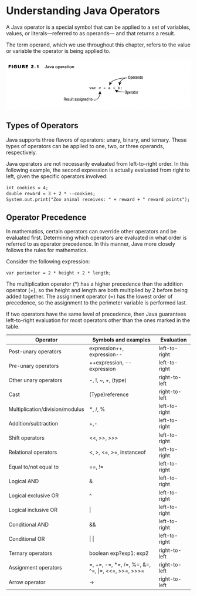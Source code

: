 # Understanding Java Operators

A Java operator is a special symbol that can be applied to a set of variables, values, or literals—referred to as
operands— and that returns a result.

The term operand, which we use throughout this chapter, refers to the value or variable the operator is being applied
to.

![](../images/Java-operation.png)

## Types of Operators

Java supports three flavors of operators: unary, binary, and ternary. These types of operators can be applied to one,
two, or three operands, respectively.

Java operators are not necessarily evaluated from left-to-right order. In this following example, the second expression
is actually evaluated from right to left, given the specific operators involved:

    int cookies = 4;
    double reward = 3 + 2 * --cookies;
    System.out.print("Zoo animal receives: " + reward + " reward points");

## Operator Precedence

In mathematics, certain operators can override other operators and be evaluated first. Determining which operators are
evaluated in what order is referred to as operator precedence. In this manner, Java more closely follows the rules for
mathematics.

Consider the following expression:

    var perimeter = 2 * height + 2 * length;

The multiplication operator (*) has a higher precedence than the addition operator (+), so the height and length are
both multiplied by 2 before being added together. The assignment operator (=) has the lowest order of precedence, so the
assignment to the perimeter variable is performed last.

If two operators have the same level of precedence, then Java guarantees left-to-right evaluation for most operators
other than the ones marked in the table.

| Operator                         | Symbols and examples                                                                  | Evaluation    |
|----------------------------------|---------------------------------------------------------------------------------------|---------------|
| Post-unary operators             | expression++, expression--                                                            | left-to-right |
| Pre-unary operators              | ++expression, --expression                                                            | left-to-right |
| Other unary operators            | -, !, ~, +, (type)                                                                    | right-to-left |
| Cast                             | (Type)reference                                                                       | right-to-left |
| Multiplication/division/modulus  | *, /, %                                                                               | left-to-right |
| Addition/subtraction             | +,-                                                                                   | left-to-right |
| Shift operators                  | <<, >>, >>>                                                                           | left-to-right |
| Relational operators             | <, >, <=, >=, instanceof                                                              | left-to-right |
| Equal to/not equal to            | ==, !=                                                                                | left-to-right |
| Logical AND                      | &                                                                                     | left-to-right |
| Logical exclusive OR             | ^                                                                                     | left-to-right |
| Logical inclusive OR             | &#124;                                                                                | left-to-right |
| Conditional AND                  | &&                                                                                    | left-to-right |
| Conditional OR                   | &#124; &#124;                                                                         | left-to-right |
| Ternary operators                | boolean exp?exp1: exp2                                                                | right-to-left |
| Assignment operators             | =, +=, -=, *=, /=, %=, &=, <br/>^=, &#124;=, <<=, >>=, >>>=                           | right-to-left |
| Arrow operator                   | ->                                                                                    | right-to-left |



